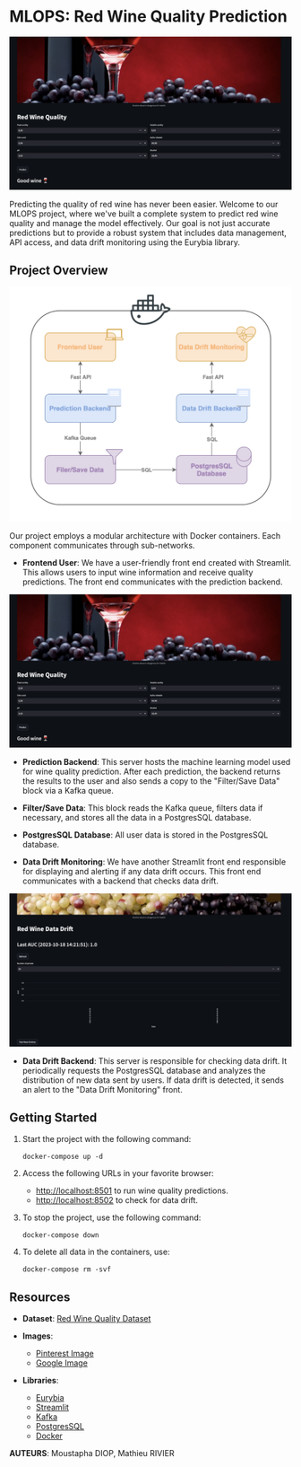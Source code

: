 # MLOPS: Red Wine Quality Prediction

![Project Image](./images/prediction.png)

Predicting the quality of red wine has never been easier. Welcome to our MLOPS project, where we've built a complete system to predict red wine quality and manage the model effectively. Our goal is not just accurate predictions but to provide a robust system that includes data management, API access, and data drift monitoring using the Eurybia library.

## Project Overview

![Architecture](images/system.png)

Our project employs a modular architecture with Docker containers. Each component communicates through sub-networks.

- **Frontend User**: We have a user-friendly front end created with Streamlit. This allows users to input wine information and receive quality predictions. The front end communicates with the prediction backend.

![Frontend User](./images/prediction.png)

- **Prediction Backend**: This server hosts the machine learning model used for wine quality prediction. After each prediction, the backend returns the results to the user and also sends a copy to the "Filter/Save Data" block via a Kafka queue.

- **Filter/Save Data**: This block reads the Kafka queue, filters data if necessary, and stores all the data in a PostgresSQL database.

- **PostgresSQL Database**: All user data is stored in the PostgresSQL database.

- **Data Drift Monitoring**: We have another Streamlit front end responsible for displaying and alerting if any data drift occurs. This front end communicates with a backend that checks data drift.

![Frontend Monitoring](./images/monitoring.png)

- **Data Drift Backend**: This server is responsible for checking data drift. It periodically requests the PostgresSQL database and analyzes the distribution of new data sent by users. If data drift is detected, it sends an alert to the "Data Drift Monitoring" front.


## Getting Started

1. Start the project with the following command:
   ```
   docker-compose up -d
   ```

2. Access the following URLs in your favorite browser:

   - [http://localhost:8501](http://localhost:8501) to run wine quality predictions.
   - [http://localhost:8502](http://localhost:8502) to check for data drift.

3. To stop the project, use the following command:
   ```
   docker-compose down
   ```

4. To delete all data in the containers, use:
   ```
   docker-compose rm -svf
   ```

## Resources

- **Dataset**: [Red Wine Quality Dataset](https://www.kaggle.com/datasets/uciml/red-wine-quality-cortez-et-al-2009)

- **Images**:
  - [Pinterest Image](https://www.pinterest.fr/pin/85075880441435976/)
  - [Google Image](https://www.google.com/url?sa=i&url=https%3A%2F%2Fwallpaper.dog%2Fwine-red-and-white-wallpapers&psig=AOvVaw1sDha95y11BNYE_pUbyeDt&ust=1670012891233000&source=images&cd=vfe&ved=0CA4QjhxqFwoTCPDS4v2g2fsCFQAAAAAdAAAAABAD)

- **Libraries**:
  - [Eurybia](https://eurybia.readthedocs.io/en/latest/)
  - [Streamlit](https://streamlit.io/)
  - [Kafka](https://kafka.apache.org/)
  - [PostgresSQL](https://www.postgresql.org/)
  - [Docker](https://www.docker.com/)


__AUTEURS__: Moustapha DIOP, Mathieu RIVIER
